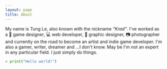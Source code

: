 ```yaml
---
layout: page
title: About
---
```


My name is Tung Le, also known with the nickname *"Krad"*. I've worked as a 👾 game designer, 💻 web developer, 📐 graphic designer, 📷 photographer and currently on the road to become an artist and indie game developer. I'm also a gamer, writer, dreamer and ...I don't know. May be I'm not an expert in any particular field. I just simply do things.

```python
> print("Hello world!")
```